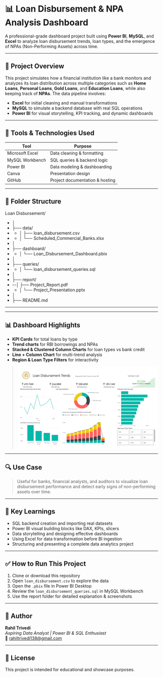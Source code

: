 # 📊 Loan Disbursement & NPA Analysis Dashboard

A professional-grade dashboard project built using **Power BI**, **MySQL**, and **Excel** to analyze loan disbursement trends, loan types, and the emergence of NPAs (Non-Performing Assets) across time.

---

## 📌 Project Overview

This project simulates how a financial institution like a bank monitors and analyzes its loan distribution across multiple categories such as **Home Loans**, **Personal Loans**, **Gold Loans**, and **Education Loans**, while also keeping track of **NPAs**. The data pipeline involves:

- **Excel** for initial cleaning and manual transformations  
- **MySQL** to simulate a backend database with real SQL operations  
- **Power BI** for visual storytelling, KPI tracking, and dynamic dashboards  

---

## 🧰 Tools & Technologies Used

| Tool         | Purpose                        |
|--------------|--------------------------------|
| Microsoft Excel | Data cleaning & formatting     |
| MySQL Workbench | SQL queries & backend logic     |
| Power BI     | Data modeling & dashboarding   |
| Canva        | Presentation design            |
| GitHub       | Project documentation & hosting|

---

## 📁 Folder Structure

Loan Disbursement/
- │
- ├── data/
- - │ ├── loan_disbursement.csv
- - │ └── Scheduled_Commercial_Banks.xlsx
- │
- ├── dashboard/
- - │ └── Loan_Disbursement_Dashboard.pbix
- │
- ├── queries/
- - │ └── loan_disbursement_queries.sql
- │
- ├── report/
- --│ ├── Project_Report.pdf
- - │ └── Project_Presentation.pptx
- │
- ├── README.md

---

---

## 📊 Dashboard Highlights

- **KPI Cards** for total loans by type  
- **Trend charts** for RBI borrowings and NPAs  
- **Stacked & Clustered Column Charts** for loan types vs bank credit  
- **Line + Column Chart** for multi-trend analysis  
- **Region & Loan Type Filters** for interactivity  

> ![Dashboard Preview](report/dashboard_screenshot.png)  

---

## 🔍 Use Case

> Useful for banks, financial analysts, and auditors to visualize loan disbursement performance and detect early signs of non-performing assets over time.

---

## 🧠 Key Learnings

- SQL backend creation and importing real datasets
- Power BI visual building blocks like DAX, KPIs, slicers
- Data storytelling and designing effective dashboards
- Using Excel for data transformation before BI ingestion
- Structuring and presenting a complete data analytics project

---

## ✅ How to Run This Project

1. Clone or download this repository  
2. Open `loan_disbursement.csv` to explore the data  
3. Open the `.pbix` file in Power BI Desktop  
4. Review the `loan_disbursement_queries.sql` in MySQL Workbench  
5. Use the report folder for detailed explanation & screenshots  

---

## 📢 Author

**Rahil Trivedi**  
*Aspiring Data Analyst | Power BI & SQL Enthusiast*  
📧 rahiltrivedi138@gmail.com 

---

## 📌 License

This project is intended for educational and showcase purposes.
